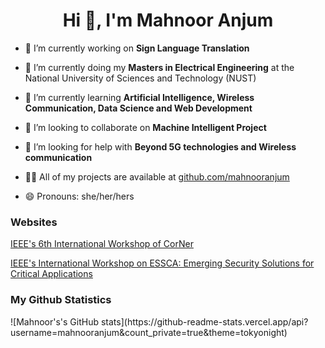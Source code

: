 <!--
**mahnooranjum/mahnooranjum** is a ✨ _special_ ✨ repository because its `README.md` (this file) appears on your GitHub profile.

Here are some ideas to get you started:

- 🔭 I’m currently working on ...
- 🌱 I’m currently learning ...
- 👯 I’m looking to collaborate on ...
- 🤔 I’m looking for help with ...
- 💬 Ask me about ...
- 📫 How to reach me: ...
- 😄 Pronouns: ...
- ⚡ Fun fact: ...
-->
<h1 align="center">Hi 👋, I'm Mahnoor Anjum</h1>

- 🔭 I’m currently working on **Sign Language Translation**
- 🤝 I’m currently doing my **Masters in Electrical Engineering** at the National University of Sciences and Technology (NUST)

- 🌱 I’m currently learning **Artificial Intelligence, Wireless Communication, Data Science and Web Development**

- 👯 I’m looking to collaborate on **Machine Intelligent Project**

- 🤝 I’m looking for help with **Beyond 5G technologies and Wireless communication**

- 👨‍💻 All of my projects are available at [github.com/mahnooranjum](github.com/mahnooranjum)

- 😄 Pronouns: she/her/hers

<h3>Websites</h3>

[IEEE's 6th International Workshop of CorNer](https://scriptophiles.wixsite.com/vtc2020spring)

[IEEE's International Workshop on ESSCA: Emerging Security Solutions for Critical Applications](https://scriptophiles.wixsite.com/essca20)


<h3>My Github Statistics</h3>
![Mahnoor's's GitHub stats](https://github-readme-stats.vercel.app/api?username=mahnooranjum&count_private=true&theme=tokyonight)
